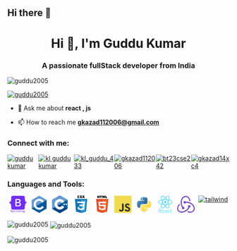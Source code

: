 ## Hi there 👋

<h1 align="center">Hi 👋, I'm Guddu Kumar</h1>
<h3 align="center">A passionate fullStack developer from India</h3>

<p align="left"> <img src="https://komarev.com/ghpvc/?username=guddu2005&label=Profile%20views&color=0e75b6&style=flat" alt="guddu2005" /> </p>

<p align="left"> <a href="https://github.com/ryo-ma/github-profile-trophy"><img src="https://github-profile-trophy.vercel.app/?username=guddu2005" alt="guddu2005" /></a> </p>

- 💬 Ask me about **react , js**

- 📫 How to reach me **gkazad112006@gmail.com**

<h3 align="left">Connect with me:</h3>
<p align="left"style="display:flex; justify-content:space-around">
<a href="https://linkedin.com/in/guddu kumar" target="blank"><img align="center" src="https://raw.githubusercontent.com/rahuldkjain/github-profile-readme-generator/master/src/images/icons/Social/linked-in-alt.svg" alt="guddu kumar" height="30" width="40" /></a>
<a href="https://fb.com/kl guddu kumar" target="blank"><img align="center" src="https://raw.githubusercontent.com/rahuldkjain/github-profile-readme-generator/master/src/images/icons/Social/facebook.svg" alt="kl guddu kumar" height="30" width="40" /></a>
<a href="https://instagram.com/kl_guddu_433" target="blank"><img align="center" src="https://raw.githubusercontent.com/rahuldkjain/github-profile-readme-generator/master/src/images/icons/Social/instagram.svg" alt="kl_guddu_433" height="30" width="40" /></a>
<a href="https://www.hackerrank.com/gkazad112006" target="blank"><img align="center" src="https://raw.githubusercontent.com/rahuldkjain/github-profile-readme-generator/master/src/images/icons/Social/hackerrank.svg" alt="gkazad112006" height="30" width="40" /></a>
<a href="https://www.leetcode.com/bt23cse242" target="blank"><img align="center" src="https://raw.githubusercontent.com/rahuldkjain/github-profile-readme-generator/master/src/images/icons/Social/leet-code.svg" alt="bt23cse242" height="30" width="40" /></a>
<a href="https://auth.geeksforgeeks.org/user/gkazad14xc4" target="blank"><img align="center" src="https://raw.githubusercontent.com/rahuldkjain/github-profile-readme-generator/master/src/images/icons/Social/geeks-for-geeks.svg" alt="gkazad14xc4" height="30" width="40" /></a>
</p>

<h3 align="left">Languages and Tools:</h3>
<p align="left" style="display:flex; justify-content:space-around"> <a href="https://getbootstrap.com" target="_blank" rel="noreferrer"> <img src="https://raw.githubusercontent.com/devicons/devicon/master/icons/bootstrap/bootstrap-plain-wordmark.svg" alt="bootstrap" width="40" height="40"/> </a> <a href="https://www.cprogramming.com/" target="_blank" rel="noreferrer"> <img src="https://raw.githubusercontent.com/devicons/devicon/master/icons/c/c-original.svg" alt="c" width="40" height="40"/> </a> <a href="https://www.w3schools.com/cpp/" target="_blank" rel="noreferrer"> <img src="https://raw.githubusercontent.com/devicons/devicon/master/icons/cplusplus/cplusplus-original.svg" alt="cplusplus" width="40" height="40"/> </a> <a href="https://www.w3schools.com/css/" target="_blank" rel="noreferrer"> <img src="https://raw.githubusercontent.com/devicons/devicon/master/icons/css3/css3-original-wordmark.svg" alt="css3" width="40" height="40"/> </a> <a href="https://www.w3.org/html/" target="_blank" rel="noreferrer"> <img src="https://raw.githubusercontent.com/devicons/devicon/master/icons/html5/html5-original-wordmark.svg" alt="html5" width="40" height="40"/> </a> <a href="https://developer.mozilla.org/en-US/docs/Web/JavaScript" target="_blank" rel="noreferrer"> <img src="https://raw.githubusercontent.com/devicons/devicon/master/icons/javascript/javascript-original.svg" alt="javascript" width="40" height="40"/> </a> <a href="https://www.python.org" target="_blank" rel="noreferrer"> <img src="https://raw.githubusercontent.com/devicons/devicon/master/icons/python/python-original.svg" alt="python" width="40" height="40"/> </a> <a href="https://reactjs.org/" target="_blank" rel="noreferrer"> <img src="https://raw.githubusercontent.com/devicons/devicon/master/icons/react/react-original-wordmark.svg" alt="react" width="40" height="40"/> </a> <a href="https://redux.js.org" target="_blank" rel="noreferrer"> <img src="https://raw.githubusercontent.com/devicons/devicon/master/icons/redux/redux-original.svg" alt="redux" width="40" height="40"/> </a> <a href="https://tailwindcss.com/" target="_blank" rel="noreferrer"> <img src="https://www.vectorlogo.zone/logos/tailwindcss/tailwindcss-icon.svg" alt="tailwind" width="40" height="40"/> </a> </p>

<p><img align="left" src="https://github-readme-stats.vercel.app/api/top-langs?username=guddu2005&show_icons=true&locale=en&layout=compact" alt="guddu2005" /></p>

<p>&nbsp;<img align="center" src="https://github-readme-stats.vercel.app/api?username=guddu2005&show_icons=true&locale=en" alt="guddu2005" /></p>

<p><img align="center" src="https://github-readme-streak-stats.herokuapp.com/?user=guddu2005&" alt="guddu2005" /></p>

